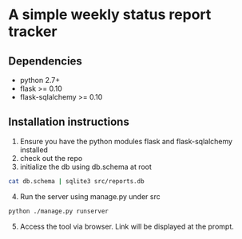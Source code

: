 # A simple weekly status report tracker

## Dependencies
* python 2.7+
* flask  >= 0.10
* flask-sqlalchemy >= 0.10

## Installation instructions
1. Ensure you have the python modules flask and flask-sqlalchemy installed
2. check out the repo
3. initialize the db using db.schema at root

  ```bash
  cat db.schema | sqlite3 src/reports.db
  ```
4. Run the server using manage.py under src

  ```bash
  python ./manage.py runserver
  ```
5. Access the tool via browser. Link will be displayed at the prompt.

